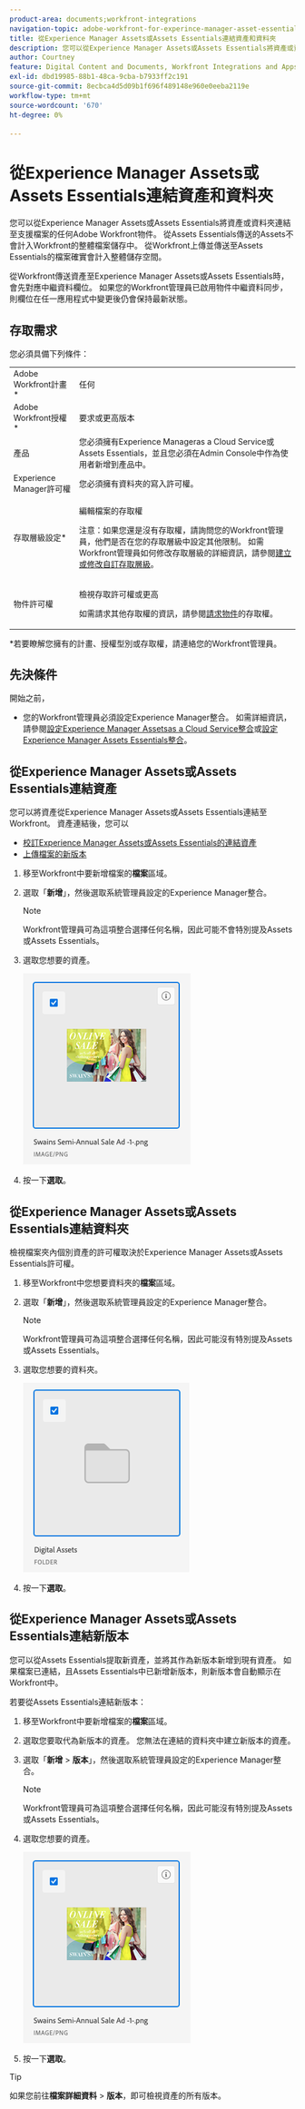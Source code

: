 ```yaml
---
product-area: documents;workfront-integrations
navigation-topic: adobe-workfront-for-experince-manager-asset-essentials
title: 從Experience Manager Assets或Assets Essentials連結資產和資料夾
description: 您可以從Experience Manager Assets或Assets Essentials將資產或資料夾連結至支援檔案的任何Adobe Workfront物件。 從Assets Essentials傳送的Assets不會計入Workfront的整體檔案儲存中。 從Workfront上傳並傳送至Assets Essentials的檔案確實會計入整體儲存空間。
author: Courtney
feature: Digital Content and Documents, Workfront Integrations and Apps
exl-id: dbd19985-88b1-48ca-9cba-b7933ff2c191
source-git-commit: 8ecbca4d5d09b1f696f489148e960e0eeba2119e
workflow-type: tm+mt
source-wordcount: '670'
ht-degree: 0%

---
```


# 從Experience Manager Assets或Assets Essentials連結資產和資料夾

您可以從Experience Manager Assets或Assets Essentials將資產或資料夾連結至支援檔案的任何Adobe Workfront物件。 從Assets Essentials傳送的Assets不會計入Workfront的整體檔案儲存中。 從Workfront上傳並傳送至Assets Essentials的檔案確實會計入整體儲存空間。

從Workfront傳送資產至Experience Manager Assets或Assets Essentials時，會先對應中繼資料欄位。 如果您的Workfront管理員已啟用物件中繼資料同步，則欄位在任一應用程式中變更後仍會保持最新狀態。

## 存取需求

您必須具備下列條件：

<table style="table-layout:auto"> 
 <col> 
 <col> 
 <tbody> 
  <tr> 
   <td role="rowheader">Adobe Workfront計畫*</td> 
   <td> <p> 任何</p> </td> 
  </tr> 
  <tr> 
   <td role="rowheader">Adobe Workfront授權*</td> 
   <td> <p>要求或更高版本</p> </td> 
  </tr> 
  <tr> 
   <td role="rowheader">產品</td> 
   <td>您必須擁有Experience Manageras a Cloud Service或Assets Essentials，並且您必須在Admin Console中作為使用者新增到產品中。</td> 
  </tr> 
   <tr> 
    <td role="rowheader">Experience Manager許可權</td> 
    <td>您必須擁有資料夾的寫入許可權。</td> 
   </tr>
  <tr> 
   <td role="rowheader">存取層級設定*</td> 
   <td> <p>編輯檔案的存取權</p> <p>注意：如果您還是沒有存取權，請詢問您的Workfront管理員，他們是否在您的存取層級中設定其他限制。 如需Workfront管理員如何修改存取層級的詳細資訊，請參閱<a href="../../administration-and-setup/add-users/configure-and-grant-access/create-modify-access-levels.md" class="MCXref xref">建立或修改自訂存取層級</a>。</p> </td> 
  </tr> 
  <tr> 
   <td role="rowheader">物件許可權</td> 
   <td> <p>檢視存取許可權或更高</p> <p>如需請求其他存取權的資訊，請參閱<a href="../../workfront-basics/grant-and-request-access-to-objects/request-access.md" class="MCXref xref">請求物件</a>的存取權。</p> </td> 
  </tr> 
 </tbody> 
</table>

&#42;若要瞭解您擁有的計畫、授權型別或存取權，請連絡您的Workfront管理員。

## 先決條件

開始之前，

* 您的Workfront管理員必須設定Experience Manager整合。 如需詳細資訊，請參閱[設定Experience Manager Assetsas a Cloud Service整合](/help/quicksilver/administration-and-setup/configure-integrations/configure-aacs-integration.md)或[設定Experience Manager Assets Essentials整合](/help/quicksilver/documents/adobe-workfront-for-experience-manager-assets-essentials/setup-asset-essentials.md)。

## 從Experience Manager Assets或Assets Essentials連結資產

您可以將資產從Experience Manager Assets或Assets Essentials連結至Workfront。 資產連結後，您可以

* [校訂Experience Manager Assets或Assets Essentials的連結資產](../../documents/adobe-workfront-for-experience-manager-assets-essentials/proof-linked-asset-aem.md)
* [上傳檔案的新版本](../../documents/managing-documents/upload-new-document-version.md)

1. 移至Workfront中要新增檔案的&#x200B;**檔案**&#x200B;區域。
1. 選取「**新增**」，然後選取系統管理員設定的Experience Manager整合。

   >[!NOTE]
   >
   >Workfront管理員可為這項整合選擇任何名稱，因此可能不會特別提及Assets或Assets Essentials。

1. 選取您想要的資產。

   ![](assets/select-an-asset.png)

1. 按一下&#x200B;**選取**。

## 從Experience Manager Assets或Assets Essentials連結資料夾

檢視檔案夾內個別資產的許可權取決於Experience Manager Assets或Assets Essentials許可權。

1. 移至Workfront中您想要資料夾的&#x200B;**檔案**&#x200B;區域。
1. 選取「**新增**」，然後選取系統管理員設定的Experience Manager整合。

   >[!NOTE]
   >
   >Workfront管理員可為這項整合選擇任何名稱，因此可能沒有特別提及Assets或Assets Essentials。

1. 選取您想要的資料夾。

   ![](assets/select-a-folder.png)

1. 按一下&#x200B;**選取**。

## 從Experience Manager Assets或Assets Essentials連結新版本

您可以從Assets Essentials提取新資產，並將其作為新版本新增到現有資產。 如果檔案已連結，且Assets Essentials中已新增新版本，則新版本會自動顯示在Workfront中。

若要從Assets Essentials連結新版本：

1. 移至Workfront中要新增檔案的&#x200B;**檔案**&#x200B;區域。
1. 選取您要取代為新版本的資產。 您無法在連結的資料夾中建立新版本的資產。
1. 選取「**新增** > **版本**」，然後選取系統管理員設定的Experience Manager整合。

   >[!NOTE]
   >
   >Workfront管理員可為這項整合選擇任何名稱，因此可能沒有特別提及Assets或Assets Essentials。

1. 選取您想要的資產。

   ![](assets/select-an-asset.png)

1. 按一下&#x200B;**選取**。

>[!TIP]
>
>如果您前往&#x200B;**檔案詳細資料** > **版本**，即可檢視資產的所有版本。
